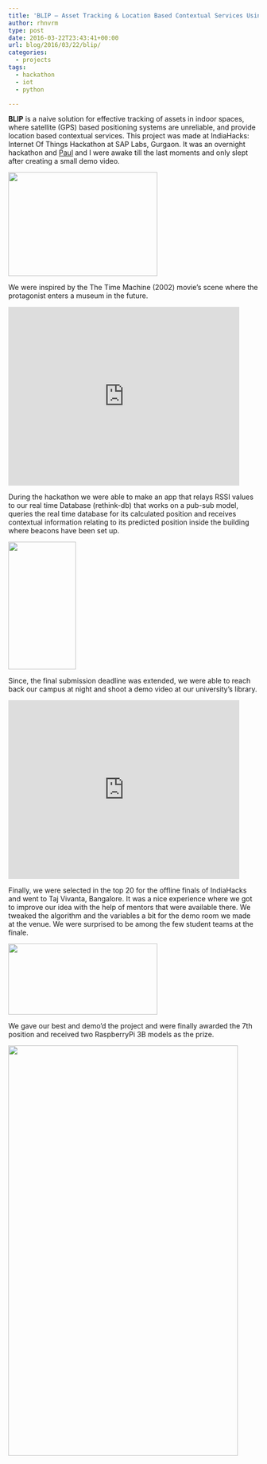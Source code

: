 ```yaml
---
title: 'BLIP – Asset Tracking & Location Based Contextual Services Using Bluetooth Based Indoor Positioning'
author: rhnvrm
type: post
date: 2016-03-22T23:43:41+00:00
url: blog/2016/03/22/blip/
categories:
  - projects
tags:
  - hackathon
  - iot
  - python

---
```

**BLIP** is a naive solution for effective tracking of assets in indoor spaces, where satellite (GPS) based positioning systems are unreliable, and provide location based contextual services. This project was made at IndiaHacks: Internet Of Things Hackathon at SAP Labs, Gurgaon. It was an overnight hackathon and [Paul][1] and I were awake till the last moments and only slept after creating a small demo video.

<img class="size-medium wp-image-101 aligncenter" src="/wp-content/uploads/2016/12/heiot-1-300x209.jpg" alt="" width="300" height="209" srcset="/wp-content/uploads/2016/12/heiot-1-300x209.jpg 300w, /wp-content/uploads/2016/12/heiot-1-768x534.jpg 768w, /wp-content/uploads/2016/12/heiot-1-700x487.jpg 700w, /wp-content/uploads/2016/12/heiot-1.jpg 854w" sizes="(max-width: 300px) 100vw, 300px" />

We were inspired by the The Time Machine (2002) movie&#8217;s scene where the protagonist enters a museum in the future.

<iframe width="465" height="360" src="https://www.youtube.com/embed/CQbkhYg2DzM" frameborder="0" allow="accelerometer; autoplay; encrypted-media; gyroscope; picture-in-picture" allowfullscreen></iframe>

During the hackathon we were able to make an app that relays RSSI values to our real time Database (rethink-db) that works on a pub-sub model, queries the real time database for its calculated position and receives contextual information relating to its predicted position inside the building where beacons have been set up.

<img class="size-full wp-image-99 aligncenter" src="/wp-content/uploads/2016/12/Screenshot-from-2016-12-23-04-44-36.png" alt="" width="136" height="257" />

Since, the final submission deadline was extended, we were able to reach back our campus at night and shoot a demo video at our university&#8217;s library.

<iframe width="465" height="360" src="https://www.youtube.com/embed/8IrnY7-q16A" frameborder="0" allow="accelerometer; autoplay; encrypted-media; gyroscope; picture-in-picture" allowfullscreen></iframe>

Finally, we were selected in the top 20 for the offline finals of IndiaHacks and went to Taj Vivanta, Bangalore. It was a nice experience where we got to improve our idea with the help of mentors that were available there. We tweaked the algorithm and the variables a bit for the demo room we made at the venue. We were surprised to be among the few student teams at the finale.

<img class="size-medium wp-image-100 aligncenter" src="/wp-content/uploads/2016/12/heiot-2-300x143.jpg" alt="" width="300" height="143" srcset="/wp-content/uploads/2016/12/heiot-2-300x143.jpg 300w, /wp-content/uploads/2016/12/heiot-2.jpg 600w" sizes="(max-width: 300px) 100vw, 300px" />

We gave our best and demo&#8217;d the project and were finally awarded the 7th position and received two RaspberryPi 3B models as the prize.

<img class="aligncenter wp-image-98 size-full" src="/wp-content/uploads/2016/12/heiot.jpg" width="462" height="826" srcset="/wp-content/uploads/2016/12/heiot.jpg 462w, /wp-content/uploads/2016/12/heiot-168x300.jpg 168w" sizes="(max-width: 462px) 100vw, 462px" />

 [1]: https://twitter.com/commandpaul